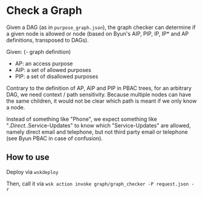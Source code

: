 # Check a Graph

Given a DAG (as in `purpose_graph.json`), the graph checker can
determine if a given node is allowed or node (based on Byun's AIP,
PIP, IP, IP* and AP definitions, transposed to DAGs).

Given:
(- graph definition)
- AP: an access purpose
- AIP: a set of allowed purposes
- PIP: a set of disallowed purposes

Contrary to the definition of AP, AIP and PIP in PBAC trees, for an
arbitrary DAG, we need context / path sensitivity. Because multiple
nodes can have the same children, it would not be clear which path is
meant if we only know a node.

Instead of something like "Phone", we expect something like
"*.Direct.*.Service-Updates" to know which "Service-Updates" are
allowed, namely direct email and telephone, but not third party email
or telephone (see Byun PBAC in case of confusion).

## How to use
Deploy via `wskdeploy`

Then, call it via `wsk action invoke graph/graph_checker -P request.json -r`

